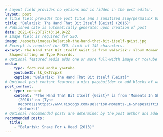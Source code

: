 ```yaml
---
# Layout field provides no options and is hidden in the post editor.
layout: post
# Title field provides the post title and a sanitized slug/permalink based on the title content. !!! Use a descriptive title and then do not change it !!!
title: "Belarisk: The Hand That Bit Itself {Geist} (2016)"
# Published date is automatically generated upon creation of post.
date: 2021-07-23T17:43:14.942Z
# Image field is required for SEO.
image: /assets/images/belarisk-the-hand-that-bit-itself-geist.jpg
# Excerpt is required for SEO. Limit of 140 characters.
excerpt: The Hand That Bit Itself Geist is from Belarisk's album Moments In
  Shapeshifting on Type Records.
# Optional featured media adds one or more full-width image or YouTube embeds to the top of the post.
media:
  - type: featured_media_youtube
    youtubeID: lk_QxT7cpx8
    caption: "Belarisk: The Hand That Bit Itself {Geist}"
# Optional post content features a mini pagebuilder to add blocks of written content, images, and YouTube embeds to the post. Recommended at least one instance of WYSIWYG block.
post_content:
  - type: content
    content: '*The Hand That Bit Itself {Geist}* is from "Moments In Shapeshifting
      (2016)" on [Type
      Records](https://www.discogs.com/Belarisk-Moments-In-Shapeshifting/release/8686482)
      (defunkt)'
# Optional recommended posts are determined by the post author and added here. This is good for SEO and internal linking.
recommended_posts:
  title:
    - "Belarisk: Snake For A Head (2013)"
---
```

